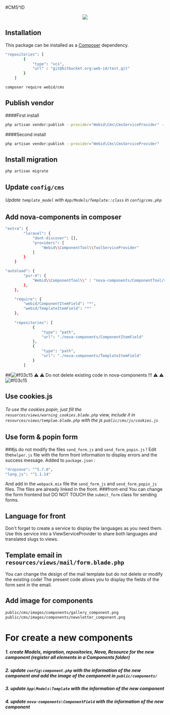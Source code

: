 #CMS^ID
<p align="center">
<a href="blob/master/LICENSE"><img src="https://img.shields.io/badge/license-MIT-blue.svg?style=flat-square"></a>
</p>


## Installation

This package can be installed as a [Composer](https://getcomposer.org/) dependency.

```bash
"repositories": [
        {
            "type": "vcs",
            "url" : "git@bitbucket.org:web-id/test.git"
        }
    ]
```

```bash
composer require webid/cms
```

## Publish vendor
####First install
```bash
php artisan vendor:publish --provider="Webid\Cms\CmsServiceProvider" --force
```
####Second install
```bash
php artisan vendor:publish --provider="Webid\Cms\CmsServiceProvider"
```
## Install migration

```bash
php artisan migrate
```
## Update `config/cms`
###### Update `template_model` with `App/Models/Template::class` in `config/cms.php`

## Add nova-components in composer 

```bash
"extra": {
        "laravel": {
            "dont-discover": [],
            "providers": [
                "Webid\\ComponentTool\\ToolServiceProvider"
            ]
        }
    }
```  
```bash
"autoload": {
        "psr-4": {
            "Webid\\ComponentTool\\" : "nova-components/ComponentTool/src/"
        },
    },
```  
```bash
    "require": {
        "webid/ComponentItemField": "*",
        "webid/TemplateItemField": "*"
    },
    
    "repositories": [
            {
                "type": "path",
                "url": "./nova-components/ComponentItemField"
            },
            {
                "type": "path",
                "url": "./nova-components/TemplateItemField"
            }
        ]
```
##![#f03c15](https://placehold.it/15/f03c15/000000?text=+) :warning: :warning: Do not delete existing code in nova-components !!!  :warning: :warning: ![#f03c15](https://placehold.it/15/f03c15/000000?text=+)

   
## Use cookies.js
###### To use the cookies popin, just fill the ``resuorces/views/warning_cookies.blade.php`` view, include it in ``resources/views/templae.blade.php`` with the js ``public/cms/js/cookies.js``

## Use form & popin form
###js
do not modify the files `send_form.js` and `send_form_popin.js` !
Edit the`helper.js` file with the form front information to display errors and the success message.
Added to `package.json` :
```bash
"dropzone": "^5.7.0",
"lang.js": "^1.1.14"
```
And add in the `webpack.mix` file the `send_form_js` and `send_form_popin_js` files. The files are already linked in the front.
###front-end
You can change the form frontend but DO NOT TOUCH the `submit_form` class for sending forms.

## Language for front
Don't forget to create a service to display the languages as you need them.
Use this service into a ViewServiceProvider to share both languages and translated slugs to views.

## Template email in `resources/views/mail/form.blade.php`
You can change the design of the mail template but do not delete or modify the existing code! The present code allows you to display the fields of the form sent in the email.

## Add image for components

```bash
public/cms/images/components/gallery_component.png
public/cms/images/components/newsletter_component.png
```

# For create a new components
##### 1. create Models, migration, repositories, Nova, Resource for the new component (register all elements in a Components folder)
##### 2. update `config\component.php` with the information of the new component and add the image of the component in `public/components/`
##### 3. update `App\Models\Template` with the information of the new component
##### 4. update `nova-components\ComponentField` with the information of the new component

